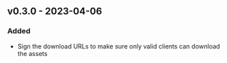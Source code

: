 ## v0.3.0 - 2023-04-06
### Added
* Sign the download URLs to make sure only valid clients can download the assets
